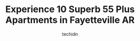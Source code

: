 ---
layout: ampstory
image: https://i0.wp.com/www.depkes.org/wp-content/uploads/2023/06/55-plus-apartments-0-in-fayetteville-ar-1685831351.jpeg?resize=640,853
author: techidn
featured: false
description: Discover the impressive array of 55 Plus Apartments options in Fayetteville AR, where you can find 10 of the largest 55 Plus Apartments establishments in the area. From renowned classics to 
title: Experience 10 Superb 55 Plus Apartments in Fayetteville AR
cover:
   title: Experience 10 Superb 55 Plus Apartments in Fayetteville AR
   subtitle: Rickpate
   background: https://www.depkes.org/wp-content/uploads/2023/06/55-plus-apartments-0-in-fayetteville-ar-1685831351.jpeg

pages: 
 - layout: thirds
   top: <h1>#1 The Bungalows at Fayetteville</h1>
   bottom: "<p>The first time I spoke with Travis I could tell he was compassionate, thoughtful, friendly and definitely cared more about the seniors and families that his industry se</p>"
   background: https://www.depkes.org/wp-content/uploads/2023/06/55-plus-apartments-1-in-fayetteville-ar-1685831351.jpeg
   backgroundblur: true
 - layout: thirds
   top: <h1>#2 Brookstone Assisted Living Community</h1>
   bottom: "<p>Most of the reviews here are years old. The administrative staff who were praised in the old reviews, no longer work for the facility for the most part. I caution anyone </p>"
   background: https://www.depkes.org/wp-content/uploads/2023/06/55-plus-apartments-2-in-fayetteville-ar-1685831352.jpeg
   cta:
      link: https://www.depkes.org/blog/experience-10-superb-55-plus-apartments-in-fayetteville-ar/
      text: Experience 10 Superb 55 Plus Apartments in Fayetteville AR
 - layout: thirds
   top: <h1>#3 Grand Village at Clear Creek</h1>
   bottom: "<p>1998 W Grand Blvd, Fayetteville, AR 72704, United States</p>"
   background: https://www.depkes.org/wp-content/uploads/2023/06/55-plus-apartments-3-in-fayetteville-ar-1685831352.jpeg
   cta:
      link: https://www.depkes.org/blog/experience-10-superb-55-plus-apartments-in-fayetteville-ar/
      text: Experience 10 Superb 55 Plus Apartments in Fayetteville AR
 - layout: thirds
   top: <h1>#4 Markham Hill Apartment Community</h1>
   bottom: "<p>2164 W Stone St, Fayetteville, AR 72701, United States</p>"
   background: https://images.unsplash.com/photo-1561679660-d00ee1e0dc8e?ixlib=rb-4.0.3&ixid=MnwxMjA3fDB8MHxwaG90by1wYWdlfHx8fGVufDB8fHx8&auto=format&fit=crop&w=640&h=853&q=80
   cta:
      link: https://www.depkes.org/blog/experience-10-superb-55-plus-apartments-in-fayetteville-ar/
      text: Experience 10 Superb 55 Plus Apartments in Fayetteville AR
 - layout: thirds
   top: <h1>#5 Nantucket Apartments</h1>
   bottom: "<p>611 Nantucket Dr, Fayetteville, AR 72701, United States</p>"
   background: https://images.unsplash.com/photo-1522441815192-d9f04eb0615c?ixlib=rb-4.0.3&ixid=MnwxMjA3fDB8MHxwaG90by1wYWdlfHx8fGVufDB8fHx8&auto=format&fit=crop&w=640&h=853&q=80
   cta:
      link: https://www.depkes.org/blog/experience-10-superb-55-plus-apartments-in-fayetteville-ar/
      text: Experience 10 Superb 55 Plus Apartments in Fayetteville AR
 - layout: thirds
   top: <h1>#6 Wedington Place 55+ Apartments</h1>
   bottom: "<p>3130 Telluride Dr, Fayetteville, AR 72704, United States</p>"
   background: https://images.unsplash.com/photo-1580610447943-1bfbef5efe07?ixlib=rb-4.0.3&ixid=MnwxMjA3fDB8MHxwaG90by1wYWdlfHx8fGVufDB8fHx8&auto=format&fit=crop&w=640&h=853&q=80
   cta:
      link: https://www.depkes.org/blog/experience-10-superb-55-plus-apartments-in-fayetteville-ar/
      text: Experience 10 Superb 55 Plus Apartments in Fayetteville AR
 - layout: thirds
   top: <h1>#7 Willow Park Apartments</h1>
   bottom: "<p>1777 W Preservation Dr, Fayetteville, AR 72703, United States</p>"
   background: https://images.unsplash.com/photo-1518640467707-6811f4a6ab73?ixlib=rb-4.0.3&ixid=MnwxMjA3fDB8MHxwaG90by1wYWdlfHx8fGVufDB8fHx8&auto=format&fit=crop&w=640&h=853&q=80
   cta:
      link: https://www.depkes.org/blog/experience-10-superb-55-plus-apartments-in-fayetteville-ar/
      text: Experience 10 Superb 55 Plus Apartments in Fayetteville AR
 - layout: thirds
   middle: Continue reading...
   background: https://images.unsplash.com/photo-1567360425618-1594206637d2?ixlib=rb-4.0.3&ixid=MnwxMjA3fDB8MHxwaG90by1wYWdlfHx8fGVufDB8fHx8&auto=format&fit=crop&w=640&h=853&q=80
   cta:
      link: https://www.depkes.org/blog/experience-10-superb-55-plus-apartments-in-fayetteville-ar/
      text: Experience 10 Superb 55 Plus Apartments in Fayetteville AR
      
---